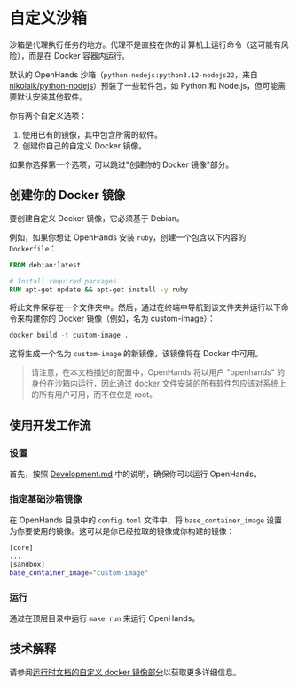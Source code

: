# 自定义沙箱

沙箱是代理执行任务的地方。代理不是直接在你的计算机上运行命令（这可能有风险），而是在 Docker 容器内运行。

默认的 OpenHands 沙箱（`python-nodejs:python3.12-nodejs22`，来自 [nikolaik/python-nodejs](https://hub.docker.com/r/nikolaik/python-nodejs)）预装了一些软件包，如 Python 和 Node.js，但可能需要默认安装其他软件。

你有两个自定义选项：

1. 使用已有的镜像，其中包含所需的软件。
2. 创建你自己的自定义 Docker 镜像。

如果你选择第一个选项，可以跳过"创建你的 Docker 镜像"部分。

## 创建你的 Docker 镜像

要创建自定义 Docker 镜像，它必须基于 Debian。

例如，如果你想让 OpenHands 安装 `ruby`，创建一个包含以下内容的 `Dockerfile`：

```dockerfile
FROM debian:latest

# Install required packages
RUN apt-get update && apt-get install -y ruby
```

将此文件保存在一个文件夹中。然后，通过在终端中导航到该文件夹并运行以下命令来构建你的 Docker 镜像（例如，名为 custom-image）：

```bash
docker build -t custom-image .
```

这将生成一个名为 `custom-image` 的新镜像，该镜像将在 Docker 中可用。

> 请注意，在本文档描述的配置中，OpenHands 将以用户 "openhands" 的身份在沙箱内运行，因此通过 docker 文件安装的所有软件包应该对系统上的所有用户可用，而不仅仅是 root。

## 使用开发工作流

### 设置

首先，按照 [Development.md](https://github.com/All-Hands-AI/OpenHands/blob/main/Development.md) 中的说明，确保你可以运行 OpenHands。

### 指定基础沙箱镜像

在 OpenHands 目录中的 `config.toml` 文件中，将 `base_container_image` 设置为你要使用的镜像。这可以是你已经拉取的镜像或你构建的镜像：

```bash
[core]
...
[sandbox]
base_container_image="custom-image"
```

### 运行

通过在顶层目录中运行 ```make run``` 来运行 OpenHands。

## 技术解释

请参阅[运行时文档的自定义 docker 镜像部分](https://docs.all-hands.dev/modules/usage/architecture/runtime#advanced-how-openhands-builds-and-maintains-od-runtime-images)以获取更多详细信息。

